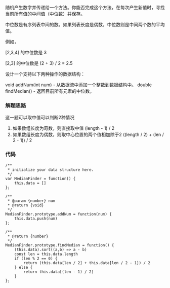 随机产生数字并传递给一个方法。你能否完成这个方法，在每次产生新值时，寻找当前所有值的中间值（中位数）并保存。

中位数是有序列表中间的数。如果列表长度是偶数，中位数则是中间两个数的平均值。

例如，

[2,3,4] 的中位数是 3

[2,3] 的中位数是 (2 + 3) / 2 = 2.5

设计一个支持以下两种操作的数据结构：

void addNum(int num) - 从数据流中添加一个整数到数据结构中。
double findMedian() - 返回目前所有元素的中位数。

### 解题思路
这一题可以取中值可以判断2种情况
1. 如果数组长度为奇数，则直接取中值 (length - 1) / 2
2. 如果数组长度为偶数，则取中心位置的两个值相加除于2 ((length / 2) + (len / 2 - 1)) / 2

### 代码
```
/**
 * initialize your data structure here.
 */
var MedianFinder = function() {
    this.data = []
};

/** 
 * @param {number} num
 * @return {void}
 */
MedianFinder.prototype.addNum = function(num) {
    this.data.push(num)
};

/**
 * @return {number}
 */
MedianFinder.prototype.findMedian = function() {
    (this.data).sort((a,b) => a - b)
    const len = this.data.length
    if (len % 2 == 0) {
        return (this.data[len / 2] + this.data[len / 2 - 1]) / 2
    } else {
        return this.data[(len - 1) / 2]
    }
};
```